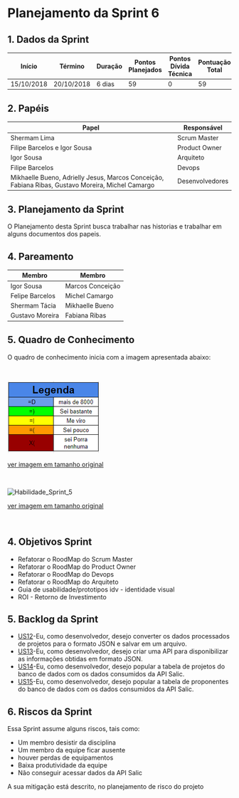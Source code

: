 ---
---

# Planejamento da Sprint 6

## 1. Dados da Sprint 

| Início | Término | Duração | Pontos Planejados | Pontos Dívida Técnica | Pontuação Total |
|----------|----------|----------|----------|----------|----------|
| 15/10/2018 | 20/10/2018 | 6 dias | 59 | 0 | 59 |


## 2. Papéis 

|    Papel |     Responsável |
|-----|-----|
| Shermam Lima | Scrum Master |
| Filipe Barcelos e Igor Sousa | Product Owner |
| Igor Sousa | Arquiteto |
| Filipe Barcelos | Devops |
| Mikhaelle Bueno, Adrielly Jesus, Marcos Conceição, Fabiana Ribas, Gustavo Moreira, Michel Camargo | Desenvolvedores |

## 3. Planejamento da Sprint 

O Planejamento desta Sprint busca trabalhar nas historias e trabalhar em alguns documentos dos papeis.

## 4. Pareamento 

| Membro  | Membro |
|---|---|
| Igor Sousa  | Marcos Conceição  |
| Felipe Barcelos | Michel Camargo |
| Shermam Tácia | Mikhaelle Bueno |
| Gustavo Moreira | Fabiana Ribas |

## 5. Quadro de Conhecimento 
O quadro de conhecimento inicia com a imagem apresentada abaixo:

<br>


![Legenda](image_Sprint3/Legenda.png)

[ver imagem em tamanho original](https://fga-eps-mds.github.io/2018.2-NaturalSearch/docs/resultado_sprint/image_Sprint3/Legenda.png)

<br>

![Habilidade_Sprint_5](image_Sprint6/Habilidade_Sprint_5.png)



[ver imagem em tamanho original](https://fga-eps-mds.github.io/2018.2-NaturalSearch/docs/resultado_sprint/image_Sprint6/Habilidade_Sprint_5.png)

<br>


## 4. Objetivos Sprint

* Refatorar o RoodMap do Scrum Master
* Refatorar o RoodMap do Product Owner
* Refatorar o RoodMap do Devops
* Refatorar o RoodMap do Arquiteto
* Guia de usabilidade/prototipos idv - identidade visual
* ROI - Retorno de Investimento


## 5. Backlog da Sprint

* [US12](https://github.com/fga-eps-mds/2018.2-NaturalSearch/issues/127)-Eu, como desenvolvedor, desejo converter os dados processados de projetos para o formato JSON e salvar em um arquivo.
* [US13](https://github.com/fga-eps-mds/2018.2-NaturalSearch/issues/128)-Eu, como desenvolvedor, desejo criar uma API para disponibilizar as informações obtidas em formato JSON.
* [US14](https://github.com/fga-eps-mds/2018.2-NaturalSearch/issues/129)-Eu, como desenvolvedor, desejo popular a tabela de projetos do banco de dados com os dados consumidos da API Salic.
* [US15](https://github.com/fga-eps-mds/2018.2-NaturalSearch/issues/130)-Eu, como desenvolvedor, desejo popular a tabela de proponentes do banco de dados com os dados consumidos da API Salic.


## 6. Riscos da Sprint
Essa Sprint assume alguns riscos, tais como:
- Um membro desistir da disciplina 
- Um membro da equipe ficar ausente
- houver perdas de equipamentos
- Baixa produtividade da equipe
- Não conseguir acessar dados da API Salic

A sua mitigação está descrito, no planejamento de risco do projeto
